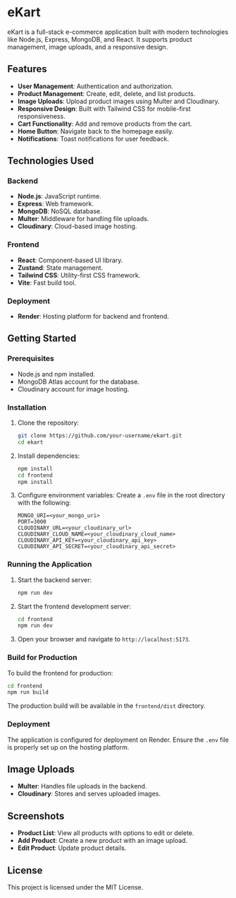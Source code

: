 # eKart

eKart is a full-stack e-commerce application built with modern technologies like Node.js, Express, MongoDB, and React. It supports product management, image uploads, and a responsive design.

## Features

- **User Management**: Authentication and authorization.
- **Product Management**: Create, edit, delete, and list products.
- **Image Uploads**: Upload product images using Multer and Cloudinary.
- **Responsive Design**: Built with Tailwind CSS for mobile-first responsiveness.
- **Cart Functionality**: Add and remove products from the cart.
- **Home Button**: Navigate back to the homepage easily.
- **Notifications**: Toast notifications for user feedback.
## Technologies Used

### Backend

- **Node.js**: JavaScript runtime.
- **Express**: Web framework.
- **MongoDB**: NoSQL database.
- **Multer**: Middleware for handling file uploads.
- **Cloudinary**: Cloud-based image hosting.

### Frontend

- **React**: Component-based UI library.
- **Zustand**: State management.
- **Tailwind CSS**: Utility-first CSS framework.
- **Vite**: Fast build tool.

### Deployment

- **Render**: Hosting platform for backend and frontend.

## Getting Started

### Prerequisites

- Node.js and npm installed.
- MongoDB Atlas account for the database.
- Cloudinary account for image hosting.

### Installation

1. Clone the repository:

   ```sh
   git clone https://github.com/your-username/ekart.git
   cd ekart
   ```

2. Install dependencies:

   ```sh
   npm install
   cd frontend
   npm install
   ```

3. Configure environment variables:
   Create a `.env` file in the root directory with the following:
   ```env
   MONGO_URI=<your_mongo_uri>
   PORT=3000
   CLOUDINARY_URL=<your_cloudinary_url>
   CLOUDINARY_CLOUD_NAME=<your_cloudinary_cloud_name>
   CLOUDINARY_API_KEY=<your_cloudinary_api_key>
   CLOUDINARY_API_SECRET=<your_cloudinary_api_secret>
   ```

### Running the Application

1. Start the backend server:

   ```sh
   npm run dev
   ```

2. Start the frontend development server:

   ```sh
   cd frontend
   npm run dev
   ```

3. Open your browser and navigate to `http://localhost:5173`.

### Build for Production

To build the frontend for production:

```sh
cd frontend
npm run build
```

The production build will be available in the `frontend/dist` directory.

### Deployment

The application is configured for deployment on Render. Ensure the `.env` file is properly set up on the hosting platform.

## Image Uploads

- **Multer**: Handles file uploads in the backend.
- **Cloudinary**: Stores and serves uploaded images.

## Screenshots

- **Product List**: View all products with options to edit or delete.
- **Add Product**: Create a new product with an image upload.
- **Edit Product**: Update product details.

## License

This project is licensed under the MIT License.
